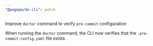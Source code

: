 ```yaml
---
"@pagopa/dx-cli": patch
---
```


Improve `doctor` command to verify `pre-commit` configuration

When running the `doctor` command, the CLI now verifies that the `.pre-commit-config.yaml` file exists.


